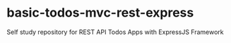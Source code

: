 # basic-todos-mvc-rest-express
Self study repository for REST API Todos Apps with ExpressJS Framework 
